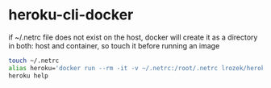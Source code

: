 # heroku-cli-docker
if ~/.netrc file does not exist on the host, docker will create it as a directory in both: host and container, so touch it before running an image
```bash
touch ~/.netrc
alias heroku='docker run --rm -it -v ~/.netrc:/root/.netrc lrozek/heroku-cli'
heroku help
```
